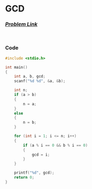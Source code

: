 # GCD
### [*Problem Link*](https://codeforces.com/group/MWSDmqGsZm/contest/219432/problem/L)


<br> 

### Code
```c
#include <stdio.h>

int main()
{
    int a, b, gcd;
    scanf("%d %d", &a, &b);

    int n;
    if (a > b)
    {
        n = a;
    }
    else
    {
        n = b;
    }

    for (int i = 1; i <= n; i++)
    {
        if (a % i == 0 && b % i == 0)
        {
            gcd = i;
        }
    }

    printf("%d", gcd);
    return 0;
}
```